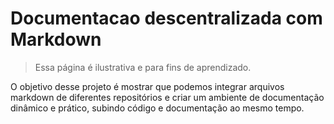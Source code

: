 # Documentacao descentralizada com Markdown

> Essa página é ilustrativa e para fins de aprendizado.

O objetivo desse projeto é mostrar que podemos integrar arquivos markdown de diferentes repositórios e criar um ambiente de documentação dinâmico e prático, subindo código e documentação ao mesmo tempo.